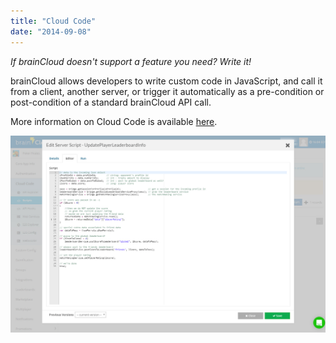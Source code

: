 ```yaml
---
title: "Cloud Code"
date: "2014-09-08"
---
```


_If brainCloud doesn't support a feature you need? Write it!_

brainCloud allows developers to write custom code in JavaScript, and call it from a client, another server, or trigger it automatically as a pre-condition or post-condition of a standard brainCloud API call.

More information on Cloud Code is available [here](/api/cc).

[![brainCloud](images/brainCloud_dashboard_scriptEdit.jpg)](images/brainCloud_dashboard_scriptEdit.jpg)
